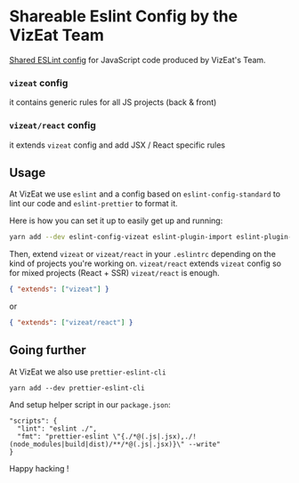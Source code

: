 # Shareable Eslint Config by the VizEat Team

[Shared ESLint config](http://eslint.org/docs/developer-guide/shareable-configs) for JavaScript code produced by VizEat's Team.

### `vizeat` config

it contains generic rules for all JS projects (back & front)

### `vizeat/react` config

it extends `vizeat` config and add JSX / React specific rules

## Usage

At VizEat we use `eslint` and a config based on `eslint-config-standard` to lint our code and `eslint-prettier` to format it.

Here is how you can set it up to easily get up and running:

```sh
yarn add --dev eslint-config-vizeat eslint-plugin-import eslint-plugin-node eslint-plugin-promise babel-eslint eslint
```

Then, extend `vizeat` or `vizeat/react` in your `.eslintrc` depending on the kind of projects you're working on.
`vizeat/react` extends `vizeat` config so for mixed projects (React + SSR) `vizeat/react` is enough.

```json
{ "extends": ["vizeat"] }
```

or

```json
{ "extends": ["vizeat/react"] }
```

## Going further

At VizEat we also use `prettier-eslint-cli`

```
yarn add --dev prettier-eslint-cli
```

And setup helper script in our `package.json`:

```
"scripts": {
  "lint": "eslint ./",
  "fmt": "prettier-eslint \"{./*@(.js|.jsx),./!(node_modules|build|dist)/**/*@(.js|.jsx)}\" --write"
}
```

Happy hacking !
